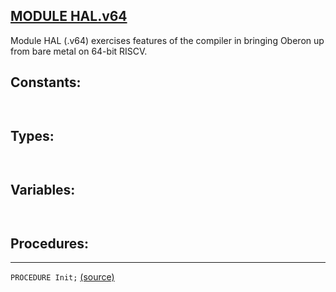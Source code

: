 
## [MODULE HAL.v64](https://github.com/io-core/Bootloaders/blob/main/HAL.v64.Mod)
Module HAL (.v64)  exercises features of the compiler in bringing Oberon up from bare metal on 64-bit RISCV.


## Constants:
```


```
## Types:
```


```
## Variables:
```


```
## Procedures:
---

`PROCEDURE Init;` [(source)](https://github.com/io-core/Bootloaders/blob/main/HAL.v64.Mod#L18)

